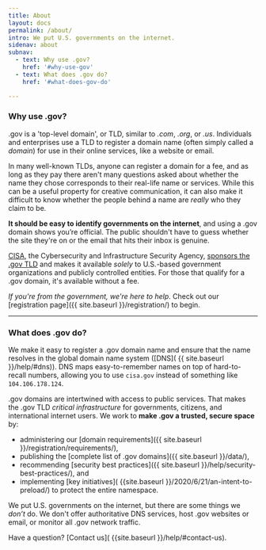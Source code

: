 ```yaml
---
title: About
layout: docs
permalink: /about/
intro: We put U.S. governments on the internet.
sidenav: about
subnav:
  - text: Why use .gov?
    href: '#why-use-gov'
  - text: What does .gov do?
    href: '#what-does-gov-do'

---
```


### Why use .gov?

.gov is a 'top-level domain', or TLD, similar to _.com_, _.org_, or _.us_. Individuals and enterprises use a TLD to register a domain name (often simply called a _domain_) for use in their online services, like a website or email.

In many well-known TLDs, anyone can register a domain for a fee, and as long as they pay there aren't many questions asked about whether the name they chose corresponds to their real-life name or services. While this can be a useful property for creative communication, it can also make it difficult to know whether the people behind a name are _really_ who they claim to be.

**It should be easy to identify governments on the internet**, and using a .gov domain shows you’re official. The public shouldn't have to guess whether the site they're on or the email that hits their inbox is genuine.

[CISA](https://www.cisa.gov), the Cybersecurity and Infrastructure Security Agency, [sponsors the .gov TLD](https://www.iana.org/domains/root/db/gov.html) and makes it available _solely_ to U.S.-based government organizations and publicly controlled entities. For those that qualify for a .gov domain, it's available without a fee.

_If you're from the government, we're here to help_. Check out our [registration page]({{ site.baseurl }}/registration/) to begin.

---

### What does .gov do?

We make it easy to register a .gov domain name and ensure that the name resolves in the global domain name system ([DNS]( {{  site.baseurl }}/help/#dns)). DNS maps easy-to-remember names on top of hard-to-recall numbers, allowing you to use `cisa.gov` instead of something like `104.106.178.124`.

.gov domains are intertwined with access to public services. That makes the .gov TLD _critical infrastructure_ for governments, citizens, and international internet users. We work to **make .gov a trusted, secure space** by:  

* administering our [domain requirements]({{ site.baseurl }}/registration/requirements/),
* publishing the [complete list of .gov domains]({{ site.baseurl }}/data/),
* recommending [security best practices]({{ site.baseurl }}/help/security-best-practices/), and
* implementing [key initiatives]( {{site.baseurl }}/2020/6/21/an-intent-to-preload/) to protect the entire namespace.

We put U.S. governments on the internet, but there are some things we *don’t* do. We don't offer authoritative DNS services, host .gov websites or email, or monitor all .gov network traffic.

Have a question? [Contact us]( {{site.baseurl }}/help/#contact-us).
